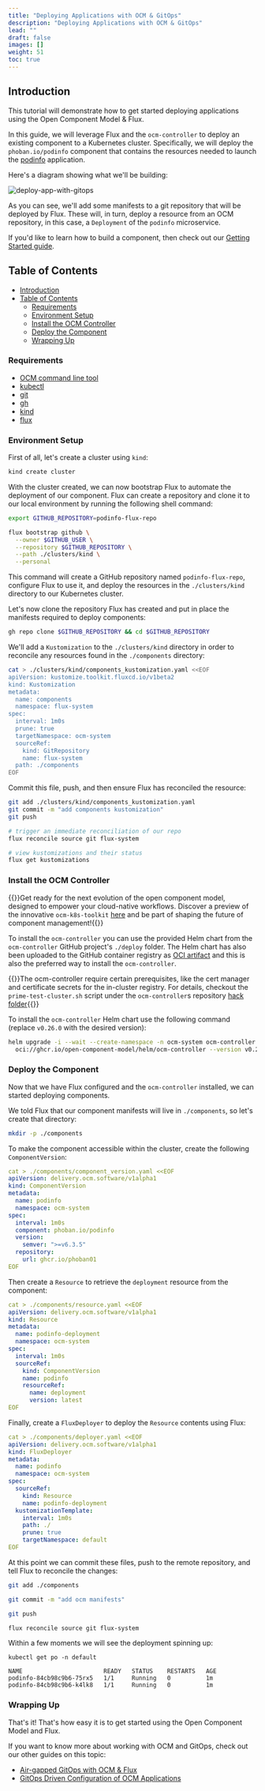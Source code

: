 ```yaml
---
title: "Deploying Applications with OCM & GitOps"
description: "Deploying Applications with OCM & GitOps"
lead: ""
draft: false
images: []
weight: 51
toc: true
---
```


## Introduction

This tutorial will demonstrate how to get started deploying applications using the Open Component Model & Flux.

In this guide, we will leverage Flux and the `ocm-controller` to deploy an existing component to a Kubernetes cluster. Specifically, we will deploy the `phoban.io/podinfo` component that contains the resources needed to launch the [podinfo](https://github.com/stefanprodan/podinfo) application.

Here's a diagram showing what we'll be building:

![deploy-app-with-gitops](images/deploy-app-diagram.png)

As you can see, we'll add some manifests to a git repository that will be deployed by Flux. These will, in turn, deploy a resource from an OCM repository, in this case, a `Deployment` of the `podinfo` microservice.

If you'd like to learn how to build a component, then check out our [Getting Started guide](/docs/getting-started/prerequisites/).

## Table of Contents

- [Introduction](#introduction)
- [Table of Contents](#table-of-contents)
  - [Requirements](#requirements)
  - [Environment Setup](#environment-setup)
  - [Install the OCM Controller](#install-the-ocm-controller)
  - [Deploy the Component](#deploy-the-component)
  - [Wrapping Up](#wrapping-up)

### Requirements

- [OCM command line tool](https://github.com/open-component-model/ocm)
- [kubectl](https://kubernetes.io/docs/reference/kubectl/)
- [git](https://git-scm.com/downloads)
- [gh](https://github.com/cli/cli)
- [kind](https://kind.sigs.k8s.io/docs/user/quick-start/#installation)
- [flux](https://fluxcd.io/flux/installation/#install-the-flux-cli)

### Environment Setup

First of all, let's create a cluster using `kind`:

```bash
kind create cluster
```

With the cluster created, we can now bootstrap Flux to automate the deployment of our component. Flux can create a repository and clone it to our local environment by running the following shell command:

```bash
export GITHUB_REPOSITORY=podinfo-flux-repo

flux bootstrap github \
  --owner $GITHUB_USER \
  --repository $GITHUB_REPOSITORY \
  --path ./clusters/kind \
  --personal
```

This command will create a GitHub repository named `podinfo-flux-repo`, configure Flux to use it, and deploy the resources in the `./clusters/kind` directory to our Kubernetes cluster.

Let's now clone the repository Flux has created and put in place the manifests required to deploy components:

```bash
gh repo clone $GITHUB_REPOSITORY && cd $GITHUB_REPOSITORY
```

We'll add a `Kustomization` to the `./clusters/kind` directory in order to reconcile any resources found in the `./components` directory:

```bash
cat > ./clusters/kind/components_kustomization.yaml <<EOF
apiVersion: kustomize.toolkit.fluxcd.io/v1beta2
kind: Kustomization
metadata:
  name: components
  namespace: flux-system
spec:
  interval: 1m0s
  prune: true
  targetNamespace: ocm-system
  sourceRef:
    kind: GitRepository
    name: flux-system
  path: ./components
EOF
```

Commit this file, push, and then ensure Flux has reconciled the resource:

```bash
git add ./clusters/kind/components_kustomization.yaml
git commit -m "add components kustomization"
git push

# trigger an immediate reconciliation of our repo
flux reconcile source git flux-system

# view kustomizations and their status
flux get kustomizations
```

### Install the OCM Controller

{{<callout context="tip" title="Did you know?">}}Get ready for the next evolution of the open component model, designed to empower your cloud-native workflows. Discover a preview of the innovative `ocm-k8s-toolkit` [here](https://github.com/open-component-model/ocm-k8s-toolkit) and be part of shaping the future of component management!{{</callout>}}

To install the `ocm-controller` you can use the provided Helm chart from the `ocm-controller` GitHub project's `./deploy` folder. The Helm chart has also been uploaded to the GitHub container registry as [OCI artifact](https://github.com/open-component-model/ocm-controller/pkgs/container/helm%2Focm-controller) and this is also the preferred way to install the `ocm-controller`.

{{<callout context="note" title="Prerequisites">}}The ocm-controller require certain prerequisites, like the cert manager and certificate secrets for the in-cluster registry. For details, checkout the `prime-test-cluster.sh` script under the `ocm-controller`s repository [hack folder](https://github.com/open-component-model/ocm-controller/tree/main/hack){{</callout>}}

To install the `ocm-controller` Helm chart use the following command (replace `v0.26.0` with the desired version):

```bash
helm upgrade -i --wait --create-namespace -n ocm-system ocm-controller \
  oci://ghcr.io/open-component-model/helm/ocm-controller --version v0.26.0
```

### Deploy the Component

Now that we have Flux configured and the `ocm-controller` installed, we can started deploying components.

We told Flux that our component manifests will live in `./components`, so let's create that directory:

```bash
mkdir -p ./components
```

To make the component accessible within the cluster, create the following `ComponentVersion`:

```yaml
cat > ./components/component_version.yaml <<EOF
apiVersion: delivery.ocm.software/v1alpha1
kind: ComponentVersion
metadata:
  name: podinfo
  namespace: ocm-system
spec:
  interval: 1m0s
  component: phoban.io/podinfo
  version:
    semver: ">=v6.3.5"
  repository:
    url: ghcr.io/phoban01
EOF
```

Then create a `Resource` to retrieve the `deployment` resource from the component:

```yaml
cat > ./components/resource.yaml <<EOF
apiVersion: delivery.ocm.software/v1alpha1
kind: Resource
metadata:
  name: podinfo-deployment
  namespace: ocm-system
spec:
  interval: 1m0s
  sourceRef:
    kind: ComponentVersion
    name: podinfo
    resourceRef:
      name: deployment
      version: latest
EOF
```

Finally, create a `FluxDeployer` to deploy the `Resource` contents using Flux:

```yaml
cat > ./components/deployer.yaml <<EOF
apiVersion: delivery.ocm.software/v1alpha1
kind: FluxDeployer
metadata:
  name: podinfo
  namespace: ocm-system
spec:
  sourceRef:
    kind: Resource
    name: podinfo-deployment
  kustomizationTemplate:
    interval: 1m0s
    path: ./
    prune: true
    targetNamespace: default
EOF
```

At this point we can commit these files, push to the remote repository, and tell Flux to reconcile the changes:

```bash
git add ./components

git commit -m "add ocm manifests"

git push

flux reconcile source git flux-system
```

Within a few moments we will see the deployment spinning up:

```shell
kubectl get po -n default

NAME                       READY   STATUS    RESTARTS   AGE
podinfo-84cb98c9b6-75rx5   1/1     Running   0          1m
podinfo-84cb98c9b6-k4lk8   1/1     Running   0          1m
```

### Wrapping Up

That's it! That's how easy it is to get started using the Open Component Model and Flux.

If you want to know more about working with OCM and GitOps, check out our other guides on this topic:

- [Air-gapped GitOps with OCM & Flux](/docs/tutorials/ocm-and-gitops/air-gapped-gitops-with-ocm-flux/)
- [GitOps Driven Configuration of OCM Applications](/docs/tutorials/ocm-and-gitops/gitops-driven-configuration-of-ocm-applications/)

